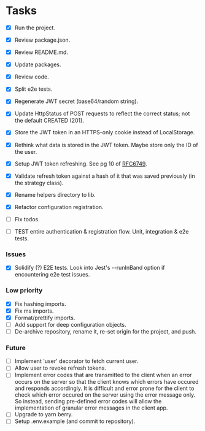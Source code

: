 # Tasks

- [x] Run the project.

- [x] Review package.json.
- [x] Review README.md.
- [x] Update packages.
- [x] Review code.
- [x] Split e2e tests.
- [x] Regenerate JWT secret (base64/random string).

- [x] Update HttpStatus of POST requests to reflect the correct status; not the default CREATED (201).

- [x] Store the JWT token in an HTTPS-only cookie instead of LocalStorage.
- [x] Rethink what data is stored in the JWT token. Maybe store only the ID of the user.

- [x] Setup JWT token refreshing. See pg 10 of [RFC6749](https://datatracker.ietf.org/doc/html/rfc6749).
- [x] Validate refresh token against a hash of it that was saved previously (in the strategy class).

- [x] Rename helpers directory to lib.
- [x] Refactor configuration registration.

- [ ] Fix todos.
- [ ] TEST entire authentication & registration flow. Unit, integration & e2e tests.

### Issues

- [x] Solidify (?) E2E tests. Look into Jest's --runInBand option if encountering e2e test issues.

### Low priority

- [x] Fix hashing imports.
- [x] Fix ms imports.
- [x] Format/prettify imports.
- [ ] Add support for deep configuration objects.
- [ ] De-archive repository, rename it, re-set origin for the project, and push.

### Future

- [ ] Implement 'user' decorator to fetch current user.
- [ ] Allow user to revoke refresh tokens.
- [ ] Implement error codes that are transmitted to the client when an error occurs on the server so that the client knows which errors have occured and responds accordingly. It is difficult and error prone for the client to check which error occured on the server using the error message only. So instead, sending pre-defined error codes will allow the implementation of granular error messages in the client app.
- [ ] Upgrade to yarn berry.
- [ ] Setup .env.example (and commit to repository).

